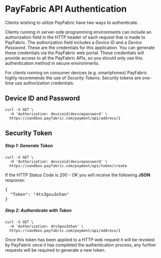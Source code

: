 PayFabric API Authentication
============================
Clients wishing to utilize PayFabric have two ways to authenticate.

Clients running in server-side programming environments can include an authorization field in the HTTP header of each request that is made to PayFabric. The authorization field includes a _Device ID_ and a _Device Password_. These are the credentials for this application. You can generate these credentials via the PayFabric web portal. These credentials will provide access to all the PayFabric APIs, so you should only use this authentication method in secure environments.

For clients running on consumer devices (e.g. smartphones) PayFabric highly recommends the use of _Security Tokens_. Security tokens are one-time use authorization credentials. 

Device ID and Password
----------------------

```shell
curl -X GET \
  -H 'Authorization: deviceid|devicepassword' \
  https://sandbox.payfabric.com/payment/api/address/1
```

Security Token
--------------
##### Step 1: Generate Token

```shell
curl -X GET \
  -H 'Authorization: deviceid|devicepassword' \
  https://sandbox.payfabric.com/payment/api/token/create
```
If the HTTP Status Code is 200 - OK you will receive the following **JSON** response:

<pre>
{
  "Token": "4ts3gxu3o5an"
}
</pre>

##### Step 2: Authenticate with Token

```shell
curl -X GET \
  -H 'Authorization: 4ts3gxu3o5an' \
  https://sandbox.payfabric.com/payment/api/address/1
```

Once this token has been applied to a HTTP web request it will be revoked by PayFabric once it has completed the authentication process, any further requests will be required to generate a new token.
